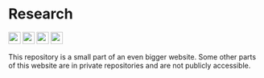 # Research
<a href="https://mf-chan.com"><img src="https://img.shields.io/badge/Faizal%20Chan%27s%20Website-blue?style=flat-square" height="24" /></a>
<a href="https://opensource.org/license/mit"><img src="https://img.shields.io/badge/License-MIT-green?style=flat-square" height="24" /></a>
<a href="https://pnpm.io/"><img src="https://img.shields.io/badge/Package-PNPM-orange?style=flat-square" height="24" /></a>
<img src="https://img.shields.io/badge/Module-ECMAScript-yellow?style=flat-square" height="24" />

This repository is a small part of an even bigger website. Some other parts of this website are in private repositories and are not publicly accessible.
